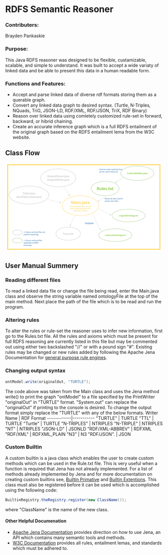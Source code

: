 # RDFS Semantic Reasoner

### Contributers:
Brayden Pankaskie

### Purpose:
This Java RDFS reasoner was designed to be flexible, custamizable, scalable, and simple to understand.  It was built to accept a wide variaty of linked data and be able to present this data in a human readable form.

### Functions and Features:
* Accept and parse linked data of diverse rdf formats storing them as a querable graph.
* Convert any linked data graph to desired syntax.  (Turtle, N-Triples, NQuads, TriG, JSON-LD, RDF/XML, RDF/JSON, TriX, RDF Binary)
* Reason over linked data using comletely customized rule-set in forward, backward, or hibrid chaining.
* Create an accurate inference graph which is a full RDFS entailment of the original graph based on the RDFS entailment lema from the W3C website.

## Class Flow
![](LabReasoner/images/reasonerGitHub.png)

## User Manual Summery
### Reading different files
To read a linked data file or change the file being read, enter the Main.java class and observe the string variable named ontologyFile at the top of the main method.  Next place the path of the file which is to be read and run the program.
### Altering rules
To alter the rules or rule-set the reasoner uses to infer new information, first go to the Rules.txt file.  All the rules and axioms which must be present for full RDFS reasoning are currently listed in this file but may be commented out using either two backslashed "//" or with a pound sign "#".  Existing rules may be changed or new rules added by following the Apache Jena Documentation for [general purpose rule engines](https://jena.apache.org/documentation/inference/index.html#rules).
### Changing output syntax
```java
ontModel.write(originalOut, "TURTLE");
```
The code above was taken from the Main class and uses the Jena method write() to print the graph "ontModel" to a file specified by the PrintWriter "originalOut" in "TURTLE" format.  "System.out" can replace the "originalOut" if printing to the console is desired.  To change the output format simply replace the "TURTLE" with any of the below formats.
Writer Name | RDF Format
------------|-----------
"TURTLE"    |	TURTLE
"TTL"       |	TURTLE
"Turtle"	  | TURTLE
"N-TRIPLES" |	NTRIPLES
"N-TRIPLE"  |	NTRIPLES
"NT"        |	NTRIPLES
"JSON-LD"   |	JSONLD
"RDF/XML-ABBREV" | RDFXML
"RDF/XML"   |	RDFXML_PLAIN
"N3"        |	N3
"RDF/JSON". | JSON
### Custom Builtin
A custom builtin is a java class which enables the user to create custom methods which can be used in the Rule.txt file.  This is very useful when a function is required that Jena has not already implemented.  For a list of methods already implemented by Jena and for more documentation on creating custom builtins see, [Builtin Primative](https://jena.apache.org/documentation/inference/index.html#RULEbuiltins) and [Builtin Extentions](https://jena.apache.org/documentation/inference/index.html#RULEextensions). This class must also be registered before it can be used which is accomplished using the following code:
```java
BuiltinRegistry.theRegistry.register(new ClassName());
```
where "ClassName" is the name of the new class.

#### Other Helpful Documenation
* [Apache Jena Documentation](https://jena.apache.org/documentation/)
provides direction on how to use Jena, an API which contains many semantic tools and methods.
* [W3C Documentation](https://www.w3.org/TR/rdf-mt/#rules)
provides all rules, entailment lemas, and standards which must be adhered to.
